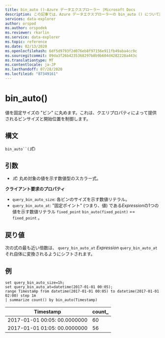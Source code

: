 ```yaml
---
title: bin_auto ()-Azure データエクスプローラー |Microsoft Docs
description: この記事では、Azure データエクスプローラーの bin_auto () について説明します。
services: data-explorer
author: orspod
ms.author: orspodek
ms.reviewer: rkarlin
ms.service: data-explorer
ms.topic: reference
ms.date: 02/13/2020
ms.openlocfilehash: 6df5d9793f2d076eb8f97156e911fb49aba4cc9c
ms.sourcegitcommit: 09da3f26b4235368297b8b9b604d4282228a443c
ms.translationtype: MT
ms.contentlocale: ja-JP
ms.lasthandoff: 07/28/2020
ms.locfileid: "87349161"
---
```

# <a name="bin_auto"></a>bin_auto()

値を固定サイズの "ビン" に丸めます。これは、クエリプロパティによって提供されるビンサイズと開始位置を制御します。

## <a name="syntax"></a>構文

`bin_auto``(`*式*`)`

## <a name="arguments"></a>引数

* *式*: 丸め対象の値を示す数値型のスカラー式。

**クライアント要求のプロパティ**

* `query_bin_auto_size`: 各ビンのサイズを示す数値リテラル。
* `query_bin_auto_at`: "固定ポイント" (つまり、値) である*Expression*の1つの値を示す数値リテラル `fixed_point` `bin_auto(fixed_point)` == `fixed_point` 。

## <a name="returns"></a>戻り値

次の式の最も近い倍数は、 `query_bin_auto_at` *Expression* `query_bin_auto_at` それ自体に変換されるようにシフトされます。

## <a name="examples"></a>例

```kusto
set query_bin_auto_size=1h;
set query_bin_auto_at=datetime(2017-01-01 00:05);
range Timestamp from datetime(2017-01-01 00:05) to datetime(2017-01-01 02:00) step 1m
| summarize count() by bin_auto(Timestamp)
```

|Timestamp                    | count_|
|-----------------------------|-------|
|2017-01-01 00:05: 00.0000000  | 60    |
|2017-01-01 01:05: 00.0000000  | 56    |